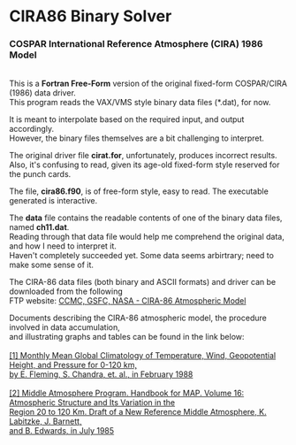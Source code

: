 # CIRA86 Binary Solver

### COSPAR International Reference Atmosphere (CIRA) 1986 Model

<br>This is a **Fortran Free-Form** version of the original fixed-form COSPAR/CIRA (1986) data driver.
<br>This program reads the VAX/VMS style binary data files (&#42;.dat), for now.

It is meant to interpolate based on the required input, and output accordingly.
<br>However, the binary files themselves are a bit challenging to interpret.

The original driver file **cirat.for**, unfortunately, produces incorrect results.
<br>Also, it's confusing to read, given its age-old fixed-form style reserved for the punch cards.

The file, **cira86.f90**, is of free-form style, easy to read. The executable generated is interactive.

The **data** file contains the readable contents of one of the binary data files, named **ch11.dat**.
<br>Reading through that data file would help me comprehend the original data, and how I need to interpret it.
<br>Haven't completely succeeded yet. Some data seems arbirtrary; need to make some sense of it.

The CIRA-86 data files (both binary and ASCII formats) and driver can be downloaded from the following 
<br>FTP website: [CCMC, GSFC, NASA - CIRA-86 Atmospheric Model](https://ccmc.gsfc.nasa.gov/pub/modelweb/atmospheric/cira/)

Documents describing the CIRA-86 atmospheric model, the procedure involved in data accumulation, 
<br>and illustrating graphs and tables can be found in the link below:
<br>
<br>[[1]  Monthly Mean Global Climatology of Temperature, Wind, Geopotential Height, and Pressure for 0-120 km,
<br>by E. Fleming, S. Chandra, et. al., in February 1988](https://artefacts.ceda.ac.uk/badc_datadocs/cira/fleming.pdf)
<br>
<br>[[2]  Middle Atmosphere Program. Handbook for MAP. Volume 16: Atmospheric Structure and Its Variation in the
<br>Region 20 to 120 Km. Draft of a New Reference Middle Atmosphere, K. Labitzke, J. Barnett, 
<br>and B. Edwards, in July 1985](https://ntrs.nasa.gov/citations/19860003346)
